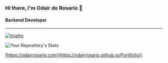 ### Hi there, I'm Odair do Rosario 👋
#### Backend Developer
--------------------

[![trophy](https://github-profile-trophy.vercel.app/?username=OdairRosario)](https://github.com/odairrosario)

![Your Repository's Stats](https://github-readme-stats.vercel.app/api?username=OdairRosario&show_icons=true)

[https://odairrosario.com](https://odairrosario.github.io/Portifolio/)
